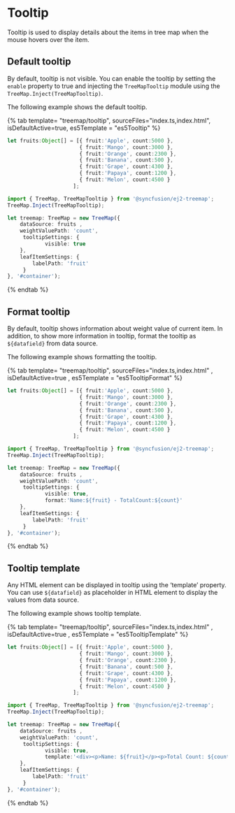 # Tooltip

Tooltip is used to display details about the items in tree map when the mouse hovers over the item.

## Default tooltip

By default, tooltip is not visible. You can enable the tooltip by setting the `enable` property to true and injecting the `TreeMapTooltip` module using the `TreeMap.Inject(TreeMapTooltip)`.

The following example shows the default tooltip.

{% tab template= "treemap/tooltip", sourceFiles="index.ts,index.html", isDefaultActive=true, es5Template = "es5Tooltip" %}

```typescript
let fruits:Object[] = [{ fruit:'Apple', count:5000 },
                       { fruit:'Mango', count:3000 },
                       { fruit:'Orange', count:2300 },
                       { fruit:'Banana', count:500 },
                       { fruit:'Grape', count:4300 },
                       { fruit:'Papaya', count:1200 },
                       { fruit:'Melon', count:4500 }
                     ];

import { TreeMap, TreeMapTooltip } from '@syncfusion/ej2-treemap';
TreeMap.Inject(TreeMapTooltip);

let treemap: TreeMap = new TreeMap({
    dataSource: fruits ,
    weightValuePath: 'count',
     tooltipSettings: {
            visible: true
    },
    leafItemSettings: {
        labelPath: 'fruit'
     }
}, '#container');

```

{% endtab %}

## Format tooltip

By default, tooltip shows information about weight value of current item. In addition, to show more information in tooltip, format the tooltip as `${datafield}` from data source.

The following example shows formatting the tooltip.

{% tab template= "treemap/tooltip", sourceFiles="index.ts,index.html" , isDefaultActive=true , es5Template = "es5TooltipFormat" %}

```typescript
let fruits:Object[] = [{ fruit:'Apple', count:5000 },
                       { fruit:'Mango', count:3000 },
                       { fruit:'Orange', count:2300 },
                       { fruit:'Banana', count:500 },
                       { fruit:'Grape', count:4300 },
                       { fruit:'Papaya', count:1200 },
                       { fruit:'Melon', count:4500 }
                     ];

import { TreeMap, TreeMapTooltip } from '@syncfusion/ej2-treemap';
TreeMap.Inject(TreeMapTooltip);

let treemap: TreeMap = new TreeMap({
    dataSource: fruits ,
    weightValuePath: 'count',
     tooltipSettings: {
            visible: true,
            format:'Name:${fruit} - TotalCount:${count}'
    },
    leafItemSettings: {
        labelPath: 'fruit'
     }
}, '#container');

```

{% endtab %}

## Tooltip template

Any HTML element can be displayed in tooltip using the ‘template’ property. You can use `${datafield}` as placeholder in HTML element to display the values from data source.

The following example shows tooltip template.

{% tab template= "treemap/tooltip", sourceFiles="index.ts,index.html" , isDefaultActive=true , es5Template = "es5TooltipTemplate" %}

```typescript
let fruits:Object[] = [{ fruit:'Apple', count:5000 },
                       { fruit:'Mango', count:3000 },
                       { fruit:'Orange', count:2300 },
                       { fruit:'Banana', count:500 },
                       { fruit:'Grape', count:4300 },
                       { fruit:'Papaya', count:1200 },
                       { fruit:'Melon', count:4500 }
                     ];

import { TreeMap, TreeMapTooltip } from '@syncfusion/ej2-treemap';
TreeMap.Inject(TreeMapTooltip);

let treemap: TreeMap = new TreeMap({
    dataSource: fruits ,
    weightValuePath: 'count',
     tooltipSettings: {
            visible: true,
            template:'<div><p>Name: ${fruit}</p><p>Total Count: ${count}</p></div>'
    },
    leafItemSettings: {
        labelPath: 'fruit'
     }
}, '#container');

```

{% endtab %}